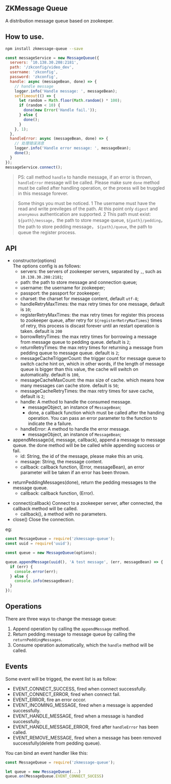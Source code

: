 ## ZKMessage Queue

A distribution message queue based on zookeeper.

## How to use.

```bash
npm install zkmessage-queue --save
```

```javascript
const messageService = new MessageQueue({
  servers: '10.138.30.208:2181',
  path: '/zkconfig/video_dev',
  username: 'zkconfig',
  password: 'zkconfig',
  handle: async (messageBean, done) => {
    // handle message
    logger.info('Handle message: ', messageBean);
    setTimeout(() => {
      let random = Math.floor(Math.random() * 100);
      if (random < 10) {
        done(new Error('Handle fail.'));
      } else {
        done();
      }
    }, 1);
  },
  handleError: async (messageBean, done) => {
    // 处理错误消息
    logger.info('Handle error message: ', messageBean);
    done();
  }
});
messageService.connect();
```

> PS: call method `handle` to handle message, if an error is thrown, `handleError` message will be called. Please make sure `done` method must be called after handling operation, or the proess will be truggled in this message forever.

> Some things you must be noticed.
> 1 The username must have the read and write previleges of the path. At this point only `digest` and `anonymous` authentication are supported.
> 2 This path must exist: `${path}/message`，the path to store mesage queue, `${path}/pedding`，the path to store pedding message， `${path}/queue`, the path to queue the register process.

## API

- constructor(options)  
  The options config is as follows:
  - servers: the servers of zookeeper servers, separated by `,`, such as `10.138.30.208:2181`;
  - path: the path to store message and connection queue;
  - username: the username for zookeeper;
  - passport: the passport for zookeeper;
  * charset: the charset for message content, default `utf-8`;
  * handleRetryMaxTimes: the max retry times for one message, default is `10`;
  * registerRetryMaxTimes: the max retry times for register this process to zookeeper queue, after retry for `${registerRetryMaxTimes}` times of retry, this process is discast forever until an restart operation is taken. default is `200`
  * borrowRetryTimes: the max retry times for borrowing a message from message queue to pedding queue. default is `2`;
  * returnRetryTimes: the max retry times for returning a message from pedding queue to message queue. default is `2`;
  * messageCacheTriggerCount: the trigger count for message queue to switch cache hint on, which in other words, if the length of message queue is bigger than this value, the cache will switch on automatically. default is `100`,
  * messageCacheMaxCount: the max size of cache. which means how many messages can cache store. default is `50`;
  * messageCacheRetryTimes: the max retry times for save cache, default is `2`;
  * handle: A method to handle the consumed message.
    - messageObject, an instance of `MessageBean`;
    - done, a callback function which must be called after the handing operation. You can pass an error parameter to the function to indicate the a failure.
  * handleError: A method to handle the error message.
    - messageObject, an instance of `MessageBean`;
- appendMessage(id, message, callback), append a message to message queue. the done method will be be called while appending success or fail.
  - id: String, the id of the message, please make this an uniq.
  - message: String, the message content.
  - callback: callback function, (Error, messageBean), an error parameter will be taken if an error has been thrown.

* returnPeddingMessages(done), return the pedding messages to the message queue.
  - callback: callback function, (Error).

- connect(callback)
  Connect to a zookeeper server, after connected, the callback method will be called.
  - callback(), a method with no parameters.
- close()
  Close the connection.

eg:

```javascript
const MessageQueue = require('zkmessage-queue');
const uuid = require('uuid');

const queue = new MessageQueue(options);

queue.appendMessage(uuid(), 'A test message', (err, messageBean) => {
  if (err) {
    console.error(err);
  } else {
    console.info(messageBean);
  }
});
```

## Operations

There are three ways to change the message queue:

1. Append operation by calling the `appendMessage` method.
2. Return pedding message to message queue by calling the `returnPeddingMessages`.
3. Consume operation automatically, which the `handle` method will be called.

## Events

Some event will be trigged, the event list is as follow:

- EVENT_CONNECT_SUCCESS, fired when connect successfully.
- EVENT_CONNECT_ERROR, fired when connect fail.
- EVENT_ERROR, fire an error occor.
- EVENT_INCOMING_MESSAGE, fired when a message is appended successfully.
- EVENT_HANDLE_MESSAGE, fired when a message is handled successfully.
- EVENT_HANDLE_MESSAGE_ERROR, fired after `handleError` has been called.
- EVENT_REMOVE_MESSAGE, fired when a message has been removed successfully(delete from pedding queue).

You can bind an event handler like this:

```javascript
const MessageQueue = require('zkmessage-queue');

let queue = new MessageQueue(...)
queue.on(MessageQueue.EVENT_CONNECT_SUCESS)
```
